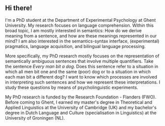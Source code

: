 ## Hi there!

I'm a PhD student at the Department of Experimental Psychology at Ghent University. My research focuses on language comprehension. Within this broad topic, I am mostly interested in semantics: How do we derive meaning from a sentence, and how are these meanings represented in our mind? I am also interested in the semantics-syntax interface, (experimental) pragmatics, language acquisition, and bilingual language processing.

More specifically, my PhD research mostly focuses on the representation of semantically ambiguous sentences that involve multiple quantifiers. Take the sentence _Every man bit a dog_. Does this sentence refer to a situation in which all men bit one and the same (poor) dog or to a situation in which each man bit a different dog? I want to know which processes are involved in interpreting such sentences and how we represent these interpretations. I study these questions by means of psycholinguistic experiments. 

My PhD research is funded by the Research Foundation - Flanders (FWO). Before coming to Ghent, I earned my master's degree in Theoretical and Applied Linguistics at the University of Cambridge (UK) and my bachelor's degree in Dutch Language and Culture (specialisation in Linguistics) at the University of Groningen (NL).
